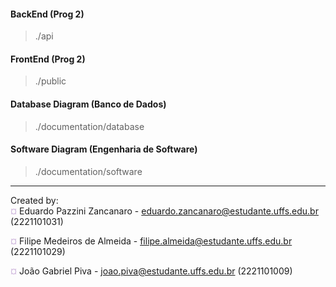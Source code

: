 #### BackEnd (Prog 2)
> ./api

#### FrontEnd (Prog 2)
> ./public

#### Database Diagram (Banco de Dados)
> ./documentation/database

#### Software Diagram (Engenharia de Software)
> ./documentation/software


---
Created by: </br>
<span style="color: #cdb4db">¤</span> Eduardo Pazzini Zancanaro - eduardo.zancanaro@estudante.uffs.edu.br (2221101031) 

<span style="color: #cdb4db">¤</span> Filipe Medeiros de Almeida - filipe.almeida@estudante.uffs.edu.br (2221101029) 

<span style="color: #cdb4db">¤</span> João Gabriel Piva - joao.piva@estudante.uffs.edu.br (2221101009)
